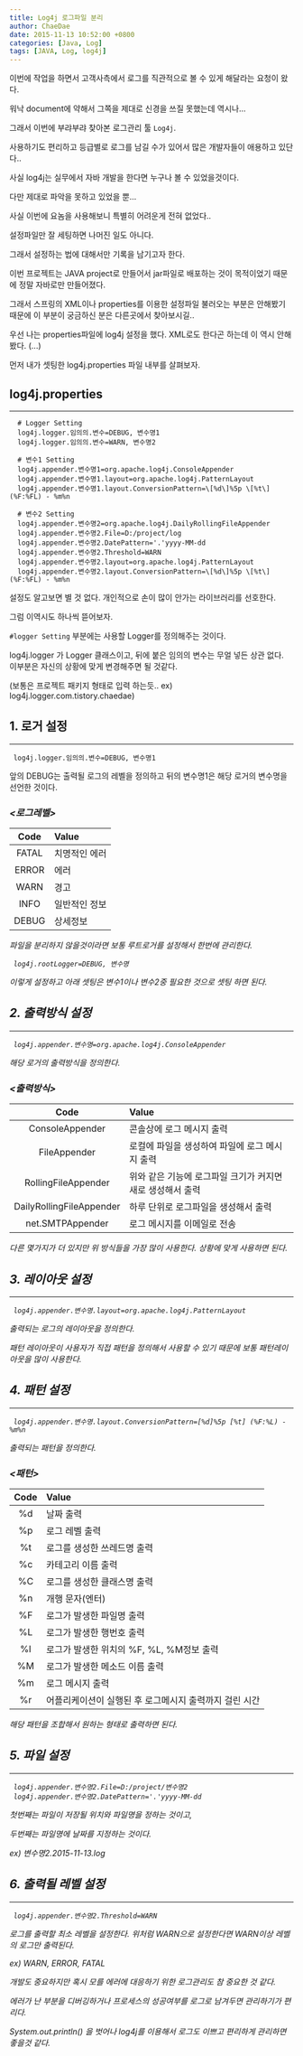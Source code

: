 ```yaml
---
title: Log4j 로그파일 분리
author: ChaeDae
date: 2015-11-13 10:52:00 +0800
categories: [Java, Log]
tags: [JAVA, Log, log4j]
---
```


이번에 작업을 하면서 고객사측에서 로그를 직관적으로 볼 수 있게 해달라는 요청이 왔다.

워낙 document에 약해서 그쪽을 제대로 신경을 쓰질 못했는데 역시나...  
  

그래서 이번에 부랴부랴 찾아본 로그관리 툴 `Log4j`.

사용하기도 편리하고 등급별로 로그를 남길 수가 있어서 많은 개발자들이 애용하고 있단다..

사실 log4j는 실무에서 자바 개발을 한다면 누구나 볼 수 있었을것이다.

다만 제대로 파악을 못하고 있었을 뿐...  
  

사실 이번에 요놈을 사용해보니 특별히 어려운게 전혀 없었다..

설정파일만 잘 세팅하면 나머진 일도 아니다.

그래서 설정하는 법에 대해서만 기록을 남기고자 한다.  
  

이번 프로젝트는 JAVA project로 만들어서 jar파일로 배포하는 것이 목적이었기 때문에 정말 자바로만 만들어졌다.

그래서 스프링의 XML이나 properties를 이용한 설정파일 불러오는 부분은 안해봤기 때문에 이 부분이 궁금하신 분은 다른곳에서 찾아보시길..  
  
  
우선 나는 properties파일에 log4j 설정을 했다. XML로도 한다곤 하는데 이 역시 안해봤다. (...)

먼저 내가 셋팅한 log4j.properties 파일 내부를 살펴보자.

## log4j.properties
---
```
  # Logger Setting 
  log4j.logger.임의의.변수=DEBUG, 변수명1 
  log4j.logger.임의의.변수=WARN, 변수명2   

  # 변수1 Setting 
  log4j.appender.변수명1=org.apache.log4j.ConsoleAppender 
  log4j.appender.변수명1.layout=org.apache.log4j.PatternLayout 
  log4j.appender.변수명1.layout.ConversionPattern=\[%d\]%5p \[%t\] (%F:%FL) - %m%n   

  # 변수2 Setting 
  log4j.appender.변수명2=org.apache.log4j.DailyRollingFileAppender 
  log4j.appender.변수명2.File=D:/project/log 
  log4j.appender.변수명2.DatePattern='.'yyyy-MM-dd 
  log4j.appender.변수명2.Threshold=WARN 
  log4j.appender.변수명2.layout=org.apache.log4j.PatternLayout 
  log4j.appender.변수명2.layout.ConversionPattern=\[%d\]%5p \[%t\] (%F:%FL) - %m%n  
```

설정도 알고보면 별 것 없다. 개인적으로 손이 많이 안가는 라이브러리를 선호한다.

그럼 이역시도 하나씩 뜯어보자.  
  

`#logger Setting` 부분에는 사용할 Logger를 정의해주는 것이다.

log4j.logger 가 Logger 클래스이고, 뒤에 붙은 임의의 변수는 무얼 넣든 상관 없다.  
이부분은 자신의 상황에 맞게 변경해주면 될 것같다.  
  
  
(보통은 프로젝트 패키지 형태로 입력 하는듯.. ex) log4j.logger.com.tistory.chaedae)

## 1. 로거 설정
---
```properties
 log4j.logger.임의의.변수=DEBUG, 변수명1
```

앞의 DEBUG는 출력될 로그의 레벨을 정의하고 뒤의 변수명1은 해당 로거의 변수명을 선언한 것이다.

### <i><로그레벨>

| Code   | Value      |
|:------:|:-----------|
| FATAL  | 치명적인 에러 |
| ERROR  | 에러        |
| WARN   | 경고        |
| INFO   | 일반적인 정보 |
| DEBUG  | 상세정보     |

_파일을 분리하지 않을것이라면 보통 루트로거를 설정해서 한번에 관리한다._

```properties
 log4j.rootLogger=DEBUG, 변수명
```

이렇게 설정하고 아래 셋팅은 변수1이나 변수2중 필요한 것으로 셋팅 하면 된다.

## 2. 출력방식 설정
---
```properties
 log4j.appender.변수명=org.apache.log4j.ConsoleAppender

```

해당 로거의 출력방식을 정의한다.

### <i><출력방식>

| Code                      | Value                                        |
|:-------------------------:|:---------------------------------------------|
| ConsoleAppender           | 콘솔상에 로그 메시지 출력                          |
| FileAppender              | 로컬에 파일을 생성하여 파일에 로그 메시지 출력          |
| RollingFileAppender       | 위와 같은 기능에 로그파일 크기가 커지면 새로 생성해서 출력 |
| DailyRollingFileAppender  | 하루 단위로 로그파일을 생성해서 출력                  |
| net.SMTPAppender          | 로그 메시지를 이메일로 전송                         |

다른 몇가지가 더 있지만 위 방식들을 가장 많이 사용한다. 상황에 맞게 사용하면 된다.

## 3. 레이아웃 설정
---
```properties
 log4j.appender.변수명.layout=org.apache.log4j.PatternLayout
```

출력되는 로그의 레이아웃을 정의한다.

패턴 레이아웃이 사용자가 직접 패턴을 정의해서 사용할 수 있기 때문에 보통 패턴레이아웃을 많이 사용한다.

## 4. 패턴 설정
---
```properties
 log4j.appender.변수명.layout.ConversionPattern=[%d]%5p [%t] (%F:%L) - %m%n
```

출력되는 패턴을 정의한다.

### <i><패턴>

| Code | Value |
|:----:|:-----------------------------------------|
| %d   | 날짜 출력                                  |
| %p   | 로그 레벨 출력                              | 
| %t   | 로그를 생성한 쓰레드명 출력                     |
| %c   | 카테고리 이름 출력                           |
| %C   | 로그를 생성한 클래스명 출력                     |
| %n   | 개행 문자(엔터)                             |
| %F   | 로그가 발생한 파일명 출력                      |
| %L   | 로그가 발생한 행번호 출력                      |
| %I   | 로그가 발생한 위치의 %F, %L, %M정보 출력        |
| %M   | 로그가 발생한 메소드 이름 출력                  |
| %m   | 로그 메시지 출력                             |
| %r   | 어플리케이션이 실행된 후 로그메시지 출력까지 걸린 시간 |

해당 패턴을 조합해서 원하는 형태로 출력하면 된다.

## 5. 파일 설정
---
```properties
 log4j.appender.변수명2.File=D:/project/변수명2
 log4j.appender.변수명2.DatePattern='.'yyyy-MM-dd
```

첫번째는 파일이 저장될 위치와 파일명을 정하는 것이고,

두번째는 파일명에 날짜를 지정하는 것이다.

ex) 변수명2.2015-11-13.log

## 6. 출력될 레벨 설정
---
```properties
 log4j.appender.변수명2.Threshold=WARN
```

로그를 출력할 최소 레벨을 설정한다. 위처럼 WARN으로 설정한다면 WARN이상 레벨의 로그만 출력된다.

ex) WARN, ERROR, FATAL  
  
  
개발도 중요하지만 혹시 모를 에러에 대응하기 위한 로그관리도 참 중요한 것 같다.

에러가 난 부분을 디버깅하거나 프로세스의 성공여부를 로그로 남겨두면 관리하기가 편리다.

System.out.println() 을 벗어나 log4j를 이용해서 로그도 이쁘고 편리하게 관리하면 좋을것 같다.